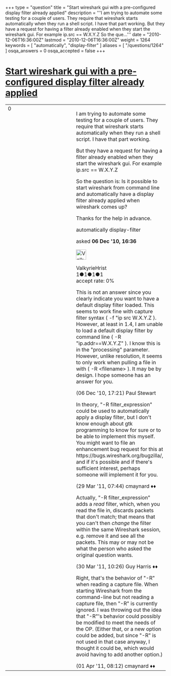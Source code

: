 +++
type = "question"
title = "Start wireshark gui with a pre-configured display filter already applied"
description = '''I am trying to automate some testing for a couple of users. They require that wireshark starts automatically when they run a shell script. I have that part working. But they have a request for having a filter already enabled when they start the wireshark gui. For example ip.src == W.X.Y.Z So the que...'''
date = "2010-12-06T16:36:00Z"
lastmod = "2010-12-06T16:36:00Z"
weight = 1264
keywords = [ "automatically", "display-filter" ]
aliases = [ "/questions/1264" ]
osqa_answers = 0
osqa_accepted = false
+++

<div class="headNormal">

# [Start wireshark gui with a pre-configured display filter already applied](/questions/1264/start-wireshark-gui-with-a-pre-configured-display-filter-already-applied)

</div>

<div id="main-body">

<div id="askform">

<table id="question-table" style="width:100%;"><colgroup><col style="width: 50%" /><col style="width: 50%" /></colgroup><tbody><tr class="odd"><td style="width: 30px; vertical-align: top"><div class="vote-buttons"><div id="post-1264-score" class="post-score" title="current number of votes">0</div><div id="favorite-count" class="favorite-count"></div></div></td><td><div id="item-right"><div class="question-body"><p>I am trying to automate some testing for a couple of users. They require that wireshark starts automatically when they run a shell script. I have that part working.</p><p>But they have a request for having a filter already enabled when they start the wireshark gui. For example ip.src == W.X.Y.Z</p><p>So the question is: Is it possible to start wireshark from command line and automatically have a display filter already applied when wireshark comes up?</p><p>Thanks for the help in advance.</p></div><div id="question-tags" class="tags-container tags">automatically display-filter</div><div id="question-controls" class="post-controls"></div><div class="post-update-info-container"><div class="post-update-info post-update-info-user"><p>asked <strong>06 Dec '10, 16:36</strong></p><img src="https://secure.gravatar.com/avatar/20021b1136be38625920bed5747fc94a?s=32&amp;d=identicon&amp;r=g" class="gravatar" width="32" height="32" alt="ValkyrieHrist&#39;s gravatar image" /><p>ValkyrieHrist<br />
<span class="score" title="1 reputation points">1</span><span title="1 badges"><span class="badge1">●</span><span class="badgecount">1</span></span><span title="1 badges"><span class="silver">●</span><span class="badgecount">1</span></span><span title="1 badges"><span class="bronze">●</span><span class="badgecount">1</span></span><br />
<span class="accept_rate" title="Rate of the user&#39;s accepted answers">accept rate:</span> <span title="ValkyrieHrist has no accepted answers">0%</span></p></div></div><div id="comments-container-1264" class="comments-container"><span id="1265"></span><div id="comment-1265" class="comment"><div id="post-1265-score" class="comment-score"></div><div class="comment-text"><p>This is not an answer since you clearly indicate you want to have a default display filter loaded. This seems to work fine with capture filter syntax ( -f "ip src W.X.Y.Z ). However, at least in 1.4, I am unable to load a default display filter by command line ( -R "ip.addr==W.X.Y.Z" ). I know this is in the "processing" parameter. However, unlike resolution, it seems to only work when pulling a file in with ( -R &lt;filename&gt; ). It may be by design. I hope someone has an answer for you.</p></div><div id="comment-1265-info" class="comment-info"><span class="comment-age">(06 Dec '10, 17:21)</span> Paul Stewart</div></div><span id="3201"></span><div id="comment-3201" class="comment"><div id="post-3201-score" class="comment-score"></div><div class="comment-text"><p>In theory, "-R filter_expression" could be used to automatically apply a display filter, but I don't know enough about gtk programming to know for sure or to be able to implement this myself. You might want to file an enhancement bug request for this at https://bugs.wireshark.org/bugzilla/, and if it's possible and if there's sufficient interest, perhaps someone will implement it for you.</p></div><div id="comment-3201-info" class="comment-info"><span class="comment-age">(29 Mar '11, 07:44)</span> cmaynard ♦♦</div></div><span id="3233"></span><div id="comment-3233" class="comment"><div id="post-3233-score" class="comment-score"></div><div class="comment-text"><p>Actually, "-R filter_expression" adds a <em>read</em> filter, which, when you read the file in, discards packets that don't match; that means that you can't then <em>change</em> the filter within the same Wireshark session, e.g. remove it and see all the packets. This may or may not be what the person who asked the original question wants.</p></div><div id="comment-3233-info" class="comment-info"><span class="comment-age">(30 Mar '11, 10:26)</span> Guy Harris ♦♦</div></div><span id="3274"></span><div id="comment-3274" class="comment"><div id="post-3274-score" class="comment-score"></div><div class="comment-text"><p>Right, that's the behavior of "-R" when reading a capture file. When starting Wireshark from the command-line but not reading a capture file, then "-R" is currently ignored. I was throwing out the idea that "-R"'s behavior could possibly be modified to meet the needs of the OP. (Either that, or a new option could be added, but since "-R" is not used in that case anyway, I thought it could be, which would avoid having to add another option.)</p></div><div id="comment-3274-info" class="comment-info"><span class="comment-age">(01 Apr '11, 08:12)</span> cmaynard ♦♦</div></div></div><div id="comment-tools-1264" class="comment-tools"></div><div class="clear"></div><div id="comment-1264-form-container" class="comment-form-container"></div><div class="clear"></div></div></td></tr></tbody></table>

</div>

</div>

